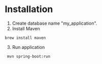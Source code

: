 # Installation

1. Create database name "my_application".
2. Install Maven

```
brew install maven
```

3. Run application

```
 mvn spring-boot:run
```
